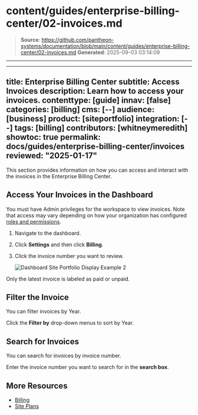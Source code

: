 # content/guides/enterprise-billing-center/02-invoices.md

> **Source**: https://github.com/pantheon-systems/documentation/blob/main/content/guides/enterprise-billing-center/02-invoices.md
> **Generated**: 2025-09-03 03:14:09

---

---
title: Enterprise Billing Center
subtitle: Access Invoices
description: Learn how to access your invoices.
contenttype: [guide]
innav: [false]
categories: [billing]
cms: [--]
audience: [business]
product: [siteportfolio]
integration: [--]
tags: [billing]
contributors: [whitneymeredith]
showtoc: true
permalink: docs/guides/enterprise-billing-center/invoices
reviewed: "2025-01-17"
---

This section provides information on how you can access and interact with the invoices in the Enterprise Billing Center.

## Access Your Invoices in the Dashboard

You must have Admin privileges for the workspace to view invoices. Note that access may vary depending on how your organization has configured [roles and permissions](/guides/account-mgmt/workspace-sites-teams/teams#roles-and-permissions).

1. Navigate to the dashboard.

1. Click **Settings** and then click **Billing**.

1. Click the invoice number you want to review.

    ![Dashboard Site Portfolio Display Example 2](../../../images/release-notes/2024/invoice-tags.png)

<Alert title="Note" type="info">

Only the latest invoice is labeled as paid or unpaid.

</Alert>

## Filter the Invoice

You can filter invoices by Year.

Click the **Filter by** drop-down menus to sort by Year.

## Search for Invoices

You can search for invoices by invoice number.

Enter the invoice number you want to search for in the **search box**.

## More Resources

- [Billing](/guides/account-mgmt/billing)
- [Site Plans](/guides/launch/plans/)